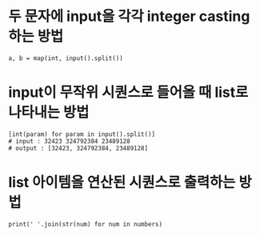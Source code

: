 # 두 문자에 input을 각각 integer casting 하는 방법
```
a, b = map(int, input().split())
```

# input이 무작위 시퀀스로 들어올 때 list로 나타내는 방법

```
[int(param) for param in input().split()]
# input : 32423 324792384 23489128
# output : [32423, 324792384, 23489128]
```

# list 아이템을 연산된 시퀀스로 출력하는 방법

```
print(' '.join(str(num) for num in numbers)

```
